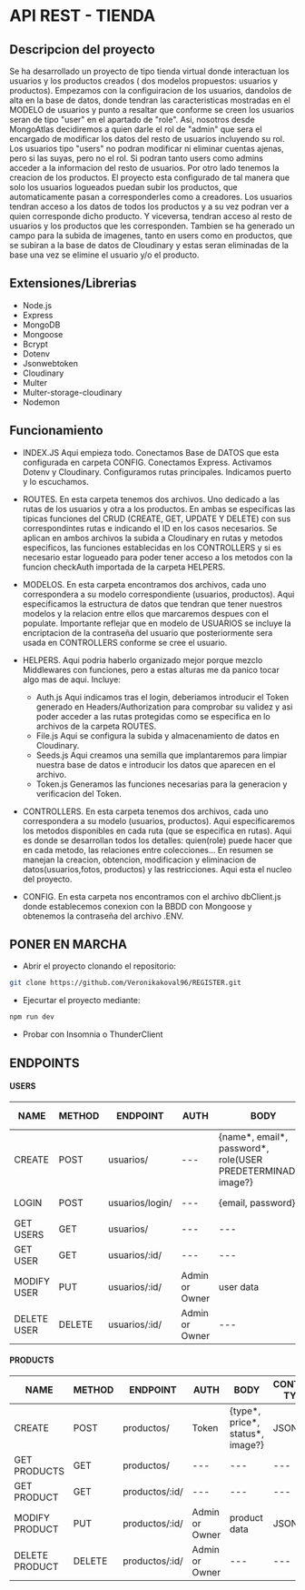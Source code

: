 # API REST - TIENDA
## Descripcion del proyecto

Se ha desarrollado un proyecto de tipo tienda virtual donde interactuan los usuarios y los productos creados ( dos modelos propuestos: usuarios y productos).
Empezamos con la configuiracion de los usuarios, dandolos de alta en la base de datos, donde tendran las caracteristicas mostradas en el MODELO de usuarios y punto a resaltar que conforme se creen los usuarios seran de tipo "user" en el apartado de "role". Asi, nosotros desde MongoAtlas decidiremos a quien darle el rol de "admin" que sera el encargado de modificar los datos del resto de usuarios incluyendo su rol. Los usuarios tipo "users" no podran modificar ni eliminar cuentas ajenas, pero si las suyas, pero no el rol. Si podran tanto users como admins acceder a la informacion del resto de usuarios.
Por otro lado tenemos la creacion de los productos. El proyecto esta configurado de tal manera que solo los usuarios logueados puedan subir los productos, que automaticamente pasan a corresponderles como a creadores.
Los usuarios tendran acceso a los datos de todos los productos y a su vez podran ver a quien corresponde dicho producto. Y viceversa, tendran acceso al resto de usuarios y los productos que les corresponden.
Tambien se ha generado un campo para la subida de imagenes, tanto en users como en productos, que se subiran a la base de datos de Cloudinary y estas seran eliminadas de la base una vez se elimine el usuario y/o el producto.


## Extensiones/Librerias

- Node.js
- Express
- MongoDB
- Mongoose
- Bcrypt
- Dotenv
- Jsonwebtoken
- Cloudinary
- Multer
- Multer-storage-cloudinary
- Nodemon


## Funcionamiento

- INDEX.JS
Aqui empieza todo.
Conectamos Base de DATOS que esta configurada en carpeta CONFIG.
Conectamos Express.
Activamos Dotenv y Cloudinary.
Configuramos rutas principales.
Indicamos puerto y lo escuchamos.

- ROUTES.
En esta carpeta tenemos dos archivos. Uno dedicado a las rutas de los usuarios y otra a los productos. En ambas se especificas las tipicas funciones del CRUD (CREATE, GET, UPDATE Y DELETE) con sus correspondintes rutas e indicando el ID en los casos necesarios. Se aplican en ambos archivos la subida a Cloudinary en rutas y metodos especificos, las funciones establecidas en los CONTROLLERS y si es necesario estar logueado para poder tener acceso a los metodos con la funcion checkAuth importada de la carpeta HELPERS.

- MODELOS.
En esta carpeta encontramos dos archivos, cada uno correspondera a su modelo correspondiente (usuarios, productos). Aqui especificamos la estructura de datos que tendran que tener nuestros modelos y la relacion entre ellos que marcaremos despues con el populate. Importante reflejar que en modelo de USUARIOS se incluye la encriptacion de la contraseña del usuario que posteriormente sera usada en CONTROLLERS conforme se cree el usuario.

- HELPERS.
Aqui podria haberlo organizado mejor porque mezclo Middlewares con funciones, pero a estas alturas me da panico tocar algo mas de aqui. Incluye:

   - Auth.js
     Aqui indicamos tras el login, deberiamos introducir el Token generado en Headers/Authorization para comprobar su validez y asi poder acceder a las rutas protegidas como se especifica en lo archivos de la carpeta ROUTES.
   - File.js
     Aqui se configura la subida y almacenamiento de datos en Cloudinary.
   - Seeds.js
     Aqui creamos una semilla que implantaremos para limpiar nuestra base de datos e introducir los datos que aparecen en el archivo.
   - Token.js
     Generamos las funciones necesarias para la generacion y verificacion del Token.
  

- CONTROLLERS.
En esta carpeta tenemos dos archivos, cada uno correspondera a su modelo (usuarios, productos). Aqui especificaremos los metodos disponibles en cada ruta (que se especifica en rutas). Aqui es donde se desarrollan todos los detalles: quien(role) puede hacer que en cada metodo, las relaciones entre colecciones... En resumen se manejan la creacion, obtencion, modificacion y eliminacion de datos(usuarios,fotos, productos) y las restricciones. Aqui esta el nucleo del proyecto.

- CONFIG.
En esta carpeta nos encontramos con el archivo dbClient.js donde establecemos conexion con la BBDD con Mongoose y obtenemos la contraseña del archivo .ENV.







## PONER EN MARCHA

   - Abrir el proyecto clonando el repositorio:
 
```sh
git clone https://github.com/Veronikakoval96/REGISTER.git
```
- Ejecurtar el proyecto mediante:
```sh
npm run dev
```
- Probar con Insomnia o ThunderClient

## ENDPOINTS
#### USERS

| NAME | METHOD | ENDPOINT | AUTH | BODY | CONTENT TYPE| RESPONSE|
| ------ | ------ | ------ | ------ | ------ | ------ | ------ |
| CREATE | POST| usuarios/|---|{name*, email*, password*, role(USER PREDETERMINADO), image?}| JSON| {user}|
|LOGIN| POST| usuarios/login/|---| {email, password}| JSON| {token, user}|
|GET USERS| GET| usuarios/|---| ---|---| [users]|
|GET USER| GET| usuarios/:id/| ---|---|---| {user}|
| MODIFY USER| PUT| usuarios/:id/| Admin or Owner| user data| JSON| {user}|
|DELETE USER| DELETE | usuarios/:id/| Admin or Owner| --- |---| {user}|


#### PRODUCTS

| NAME | METHOD | ENDPOINT | AUTH | BODY | CONTENT TYPE| RESPONSE|
| ------ | ------ | ------ | ------ | ------ | ------ | ------ |
| CREATE | POST| productos/|Token|{type*, price*, status*, image?}| JSON| {product}|
|GET PRODUCTS| GET| productos/|---| ---|---| [products]|
|GET PRODUCT| GET| productos/:id/| ---|---|---| {product}|
| MODIFY PRODUCT| PUT| productos/:id/| Admin or Owner| product data| JSON| {product}|
|DELETE PRODUCT| DELETE | productos/:id/| Admin or Owner| --- |---| {product}|
